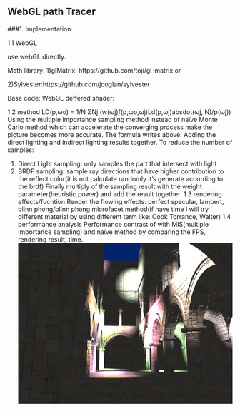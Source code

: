## WebGL path Tracer
###1. Implementation
<p>1.1 WebGL</p>
<p>use webGL directly. </p>
<p>Math library: 1)glMatrix: https://github.com/toji/gl-matrix or</p>
<p>2)Sylvester:https://github.com/jcoglan/sylvester</p>
<p>Base code: WebGL deffered shader:</p>

1.2 method
LD(p,ωo) = 1/N ΣNj (w(ωj)f(p,ωo,ωj)Ld(p,ωj)absdot(ωj, N)/p(ωj))
Using the multiple importance sampling method instead of naïve Monte Carlo method which can accelerate the converging process make the picture becomes more accurate. The formula writes above. Adding the direct lighting and indirect lighting results together. To reduce the number of samples:
1)	Direct Light sampling: only samples the part that intersect with light 
2)	BRDF sampling: sample ray directions that have higher contribution to the reflect color(it is not calculate randomly it’s generate according to the brdf)
Finally multiply of the sampling result with the weight parameter(heuristic power) and add the result together.
1.3 rendering effects/fucntion
Render the flowing effects: perfect specular, lambert, blinn phong/blinn phong microfacet method(if have time I will try different material by using different term like: Cook Torrance, Walter)
1.4 performance analysis
Performance contrast of with MIS(multiple importance sampling) and naïve method by comparing the FPS, rendering result, time. 
[![](img/thumb.png)](http://Zhuxinyue909.github.io/Project6-WebGL-Deferred-Shading)
